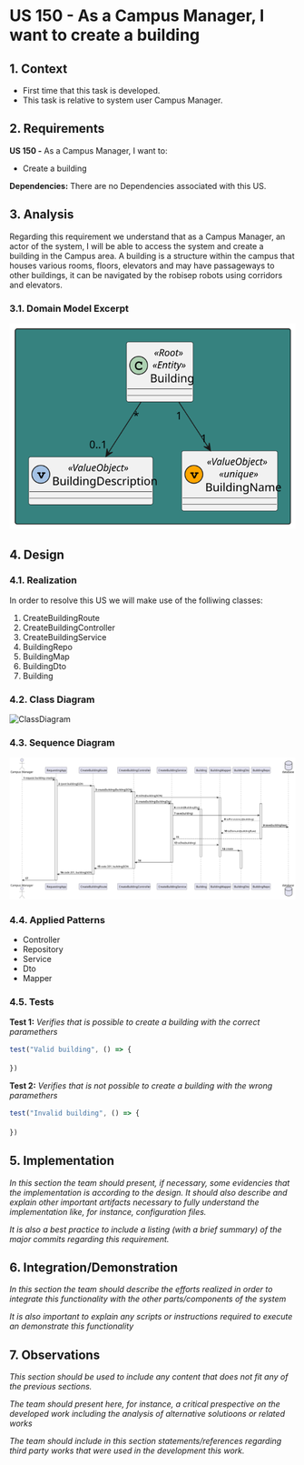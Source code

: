 # US 150 - As a Campus Manager, I want to create a building

## 1. Context

* First time that this task is developed.
* This task is relative to system user Campus Manager.

## 2. Requirements

**US 150 -** As a Campus Manager, I want to:

* Create a building

**Dependencies:**
There are no Dependencies associated with this US.

## 3. Analysis

Regarding this requirement we understand that as a Campus Manager, an actor of the system, I will be able to access the system and create a building in the Campus area. A building is a structure within the campus that houses various rooms, floors, elevators and may have passageways to other buildings, it can be navigated by the robisep robots using corridors and elevators.

### 3.1. Domain Model Excerpt

![DomainModelExcerpt](./Diagrams/domainModelExcerpt.svg)

## 4. Design

### 4.1. Realization

In order to resolve this US we will make use of the folliwing classes:

1. CreateBuildingRoute
2. CreateBuildingController
3. CreateBuildingService
4. BuildingRepo
5. BuildingMap
6. BuildingDto
7. Building

### 4.2. Class Diagram

![ClassDiagram](Diagrams/ClassDiagram.svg)

### 4.3. Sequence Diagram

![SequenceDiagram](Diagrams/SequenceDiagram.svg)

### 4.4. Applied Patterns

* Controller
* Repository
* Service
* Dto
* Mapper

### 4.5. Tests

**Test 1:** *Verifies that is possible to create a building with the correct paramethers*

```javascript
test("Valid building", () => {

})
```

**Test 2:** *Verifies that is not possible to create a building with the wrong paramethers*

```javascript
test("Invalid building", () => {

})
```

## 5. Implementation

*In this section the team should present, if necessary, some evidencies that the implementation is according to the design. It should also describe and explain other important artifacts necessary to fully understand the implementation like, for instance, configuration files.*

*It is also a best practice to include a listing (with a brief summary) of the major commits regarding this requirement.*

## 6. Integration/Demonstration

*In this section the team should describe the efforts realized in order to integrate this functionality with the other parts/components of the system*

*It is also important to explain any scripts or instructions required to execute an demonstrate this functionality*

## 7. Observations

*This section should be used to include any content that does not fit any of the previous sections.*

*The team should present here, for instance, a critical prespective on the developed work including the analysis of alternative solutioons or related works*

*The team should include in this section statements/references regarding third party works that were used in the development this work.*